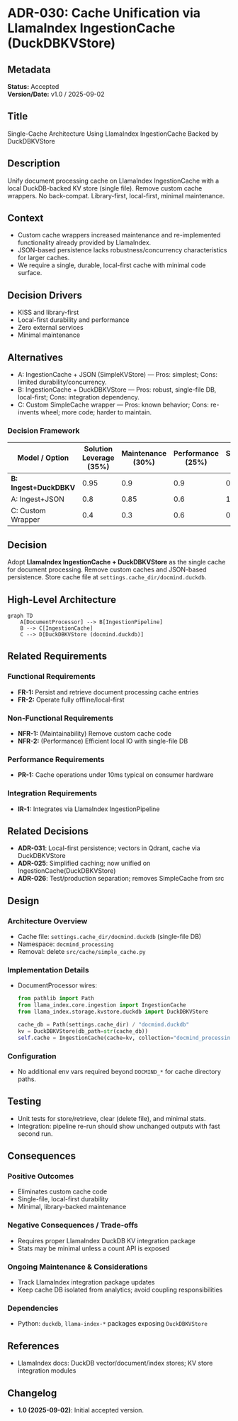 # ADR-030: Cache Unification via LlamaIndex IngestionCache (DuckDBKVStore)

## Metadata

**Status:** Accepted  
**Version/Date:** v1.0 / 2025-09-02

## Title

Single-Cache Architecture Using LlamaIndex IngestionCache Backed by DuckDBKVStore

## Description

Unify document processing cache on LlamaIndex IngestionCache with a local DuckDB-backed KV store (single file). Remove custom cache wrappers. No back-compat. Library-first, local-first, minimal maintenance.

## Context

- Custom cache wrappers increased maintenance and re-implemented functionality already provided by LlamaIndex.
- JSON-based persistence lacks robustness/concurrency characteristics for larger caches.
- We require a single, durable, local-first cache with minimal code surface.

## Decision Drivers

- KISS and library-first
- Local-first durability and performance
- Zero external services
- Minimal maintenance

## Alternatives

- A: IngestionCache + JSON (SimpleKVStore) — Pros: simplest; Cons: limited durability/concurrency.
- B: IngestionCache + DuckDBKVStore — Pros: robust, single-file DB, local-first; Cons: integration dependency.
- C: Custom SimpleCache wrapper — Pros: known behavior; Cons: re-invents wheel; more code; harder to maintain.

### Decision Framework

| Model / Option         | Solution Leverage (35%) | Maintenance (30%) | Performance (25%) | Simplicity (10%) | Total Score | Decision      |
| ---------------------- | ----------------------- | ----------------- | ----------------- | ---------------- | ----------- | ------------- |
| **B: Ingest+DuckDBKV** | 0.95                    | 0.9               | 0.9               | 0.9              | **0.92**    | ✅ **Selected** |
| A: Ingest+JSON         | 0.8                     | 0.85              | 0.6               | 1.0              | 0.79        | Rejected      |
| C: Custom Wrapper      | 0.4                     | 0.3               | 0.6               | 0.5              | 0.43        | Rejected      |

## Decision

Adopt **LlamaIndex IngestionCache + DuckDBKVStore** as the single cache for document processing. Remove custom caches and JSON-based persistence. Store cache file at `settings.cache_dir/docmind.duckdb`.

## High-Level Architecture

```mermaid
graph TD
    A[DocumentProcessor] --> B[IngestionPipeline]
    B --> C[IngestionCache]
    C --> D[DuckDBKVStore (docmind.duckdb)]
```

## Related Requirements

### Functional Requirements

- **FR-1:** Persist and retrieve document processing cache entries
- **FR-2:** Operate fully offline/local-first

### Non-Functional Requirements

- **NFR-1:** (Maintainability) Remove custom cache code
- **NFR-2:** (Performance) Efficient local IO with single-file DB

### Performance Requirements

- **PR-1:** Cache operations under 10ms typical on consumer hardware

### Integration Requirements

- **IR-1:** Integrates via LlamaIndex IngestionPipeline

## Related Decisions

- **ADR-031**: Local-first persistence; vectors in Qdrant, cache via DuckDBKVStore
- **ADR-025**: Simplified caching; now unified on IngestionCache(DuckDBKVStore)
- **ADR-026**: Test/production separation; removes SimpleCache from src

## Design

### Architecture Overview

- Cache file: `settings.cache_dir/docmind.duckdb` (single-file DB)
- Namespace: `docmind_processing`
- Removal: delete `src/cache/simple_cache.py`

### Implementation Details

- DocumentProcessor wires:

  ```python
  from pathlib import Path
  from llama_index.core.ingestion import IngestionCache
  from llama_index.storage.kvstore.duckdb import DuckDBKVStore

  cache_db = Path(settings.cache_dir) / "docmind.duckdb"
  kv = DuckDBKVStore(db_path=str(cache_db))
  self.cache = IngestionCache(cache=kv, collection="docmind_processing")
  ```

### Configuration

- No additional env vars required beyond `DOCMIND_*` for cache directory paths.

## Testing

- Unit tests for store/retrieve, clear (delete file), and minimal stats.
- Integration: pipeline re-run should show unchanged outputs with fast second run.

## Consequences

### Positive Outcomes

- Eliminates custom cache code
- Single-file, local-first durability
- Minimal, library-backed maintenance

### Negative Consequences / Trade-offs

- Requires proper LlamaIndex DuckDB KV integration package
- Stats may be minimal unless a count API is exposed

### Ongoing Maintenance & Considerations

- Track LlamaIndex integration package updates
- Keep cache DB isolated from analytics; avoid coupling responsibilities

### Dependencies

- Python: `duckdb`, `llama-index-*` packages exposing `DuckDBKVStore`

## References

- LlamaIndex docs: DuckDB vector/document/index stores; KV store integration modules

## Changelog

- **1.0 (2025-09-02)**: Initial accepted version.
